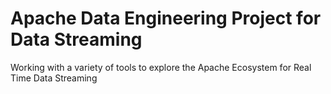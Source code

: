 # Apache Data Engineering Project for Data Streaming
Working with a variety of tools to explore the Apache Ecosystem for Real Time Data Streaming